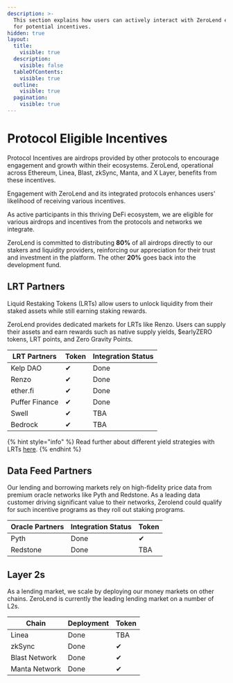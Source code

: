 ```yaml
---
description: >-
  This section explains how users can actively interact with ZeroLend ecosystem
  for potential incentives.
hidden: true
layout:
  title:
    visible: true
  description:
    visible: false
  tableOfContents:
    visible: true
  outline:
    visible: true
  pagination:
    visible: true
---
```


# Protocol Eligible Incentives

Protocol Incentives are airdrops provided by other protocols to encourage engagement and growth within their ecosystems. ZeroLend, operational across Ethereum, Linea, Blast, zkSync, Manta, and X Layer, benefits from these incentives.&#x20;

Engagement with ZeroLend and its integrated protocols enhances users' likelihood of receiving various incentives.&#x20;

As active participants in this thriving DeFi ecosystem, we are eligible for various airdrops and incentives from the protocols and networks we integrate.&#x20;

ZeroLend is committed to distributing **80%** of all airdrops directly to our stakers and liquidity providers, reinforcing our appreciation for their trust and investment in the platform. The other **20%** goes back into the development fund.&#x20;

## LRT Partners

Liquid Restaking Tokens (LRTs) allow users to unlock liquidity from their staked assets while still earning staking rewards.

ZeroLend provides dedicated markets for LRTs like Renzo. Users can supply their assets and earn rewards such as native supply yields, $earlyZERO tokens, LRT points, and Zero Gravity Points.



| LRT Partners   | Token  | Integration Status |
| -------------- | ------ | ------------------ |
| Kelp DAO       | ✔      | Done               |
| Renzo          | ✔      | Done               |
| ether.fi       | ✔      | Done               |
| Puffer Finance | ✔      | Done               |
| Swell          | ✔      | TBA                |
| Bedrock        | ✔      | TBA                |

{% hint style="info" %}
Read further about different yield strategies with LRTs [here](broken-reference).&#x20;
{% endhint %}

## Data Feed Partners

Our lending and borrowing markets rely on high-fidelity price data from premium oracle networks like Pyth and Redstone. As a leading data customer driving significant value to their networks, Zerolend could qualify for such incentive programs as they roll out staking programs.



| Oracle Partners | Integration Status | Token |
| --------------- | ------------------ | ----- |
| Pyth            | Done               | ✔     |
| Redstone        | Done               | TBA   |

## Layer 2s&#x20;

As a lending market, we scale by deploying our money markets on other chains. ZeroLend is currently the leading lending market on a number of L2s.&#x20;

| Chain          | Deployment | Token |
| -------------- | ---------- | ----- |
| Linea          | Done       | TBA   |
| zkSync         | Done       | ✔     |
| Blast Network  | Done       | ✔     |
| Manta Network  | Done       | ✔     |
